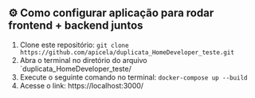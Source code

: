 

## ⚙️ Como configurar aplicação para rodar frontend + backend juntos
1. Clone este repositório: ``` git clone https://github.com/apicela/duplicata_HomeDeveloper_teste.git ```
2. Abra o terminal no diretório do arquivo `duplicata_HomeDeveloper_teste/
3. Execute o seguinte comando no terminal: `docker-compose up --build`
4. Acesse o link: https://localhost:3000/ 
